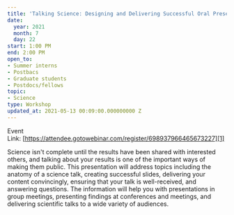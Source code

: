 ```yaml
---
title: 'Talking Science: Designing and Delivering Successful Oral Presentations'
date:
  year: 2021
  month: 7
  day: 22
start: 1:00 PM
end: 2:00 PM
open_to:
- Summer interns
- Postbacs
- Graduate students
- Postdocs/fellows
topic:
- Science
type: Workshop
updated_at: 2021-05-13 00:09:00.000000000 Z
---
```

Event
Link: [https://attendee.gotowebinar.com/register/698937966465673227][1]

Science isn\'t complete until the results have been shared with
interested others, and talking about your results is one of the
important ways of making them public. This presentation will address
topics including the anatomy of a science talk, creating successful
slides, delivering your content convincingly, ensuring that your talk is
well-received, and answering questions. The information will help you
with presentations in group meetings, presenting findings at conferences
and meetings, and delivering scientific talks to a wide variety of
audiences.



[1]: https://attendee.gotowebinar.com/register/698937966465673227
